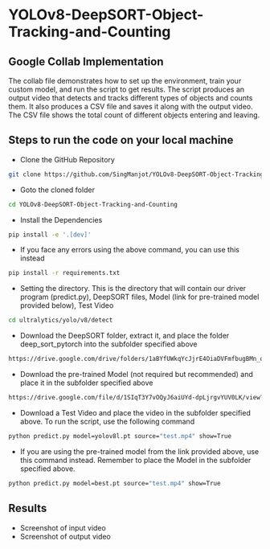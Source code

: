 
# YOLOv8-DeepSORT-Object-Tracking-and-Counting

## Google Collab Implementation
The collab file demonstrates how to set up the environment, train your custom model, and run the script to get results. The script produces an output video that detects and tracks different types of objects and counts them. It also produces a CSV file and saves it along with the output video. The CSV file shows the total count of different objects entering and leaving. 
## Steps to run the code on your local machine
* Clone the GitHub Repository
```bash
git clone https://github.com/SingManjot/YOLOv8-DeepSORT-Object-Tracking-and-Counting
```
* Goto the cloned folder
```bash
cd YOLOv8-DeepSORT-Object-Tracking-and-Counting
```
* Install the Dependencies
```bash
pip install -e '.[dev]'
```
* If you face any errors using the above command, you can use this instead
```bash
pip install -r requirements.txt
```
* Setting the directory. This is the directory that will contain our driver program (predict.py), DeepSORT files, Model (link for pre-trained model provided below), Test Video
```bash
cd ultralytics/yolo/v8/detect
```
* Download the DeepSORT folder, extract it, and place the folder deep_sort_pytorch into the subfolder specified above
```bash
https://drive.google.com/drive/folders/1aBYfUWkqYcJjrE4OiaDVFmfbugBMn_op?usp=sharing 
```
* Download the pre-trained Model (not required but recommended) and place it in the subfolder specified above
```bash
https://drive.google.com/file/d/1SIqT3Y7vOQyJ6aiUYd-dpLjrgvYUV0LK/view?usp=drive_link
```

* Download a Test Video and place the video in the subfolder specified above. To run the script, use the following command
```bash
python predict.py model=yolov8l.pt source="test.mp4" show=True
```
* If you are using the pre-trained model from the link provided above, use this command instead. Remember to place the Model in the subfolder specified above.
```bash
python predict.py model=best.pt source="test.mp4" show=True
```

## Results
* Screenshot of input video
* Screenshot of output video
